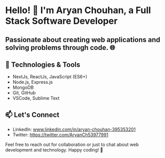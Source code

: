 # Hello! 👋 I'm Aryan Chouhan, a Full Stack Software Developer

## Passionate about creating web applications and solving problems through code. 🌐

## 🔧 Technologies & Tools

- NextJs, ReactJs, JavaScript (ES6+)
- Node.js, Express.js
- MongoDB
- Git, GitHub
- VSCode, Sublime Text

## 📫 Let's Connect
- LinkedIn: www.linkedin.com/in/aryan-chouhan-395353201
- Twitter: https://twitter.com/AryanCh53977991

Feel free to reach out for collaboration or just to chat about web development and technology. Happy coding! 🚀
